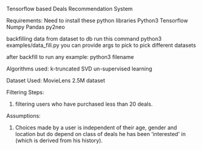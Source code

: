 Tensorflow based Deals Recommendation System

Requirements: Need to install these python libraries
Python3
Tensorflow
Numpy
Pandas
py2neo


backfilling data from dataset to db
run this command
python3 examples/data_fill.py
you can provide args to pick to pick different datasets

after backfill to run any example:
python3 filename

Algorithms used:
k-truncated SVD un-supervised learning

Dataset Used:
MovieLens 2.5M dataset

Filtering Steps:
1. filtering users who have purchased less than 20 deals.

Assumptions:
1. Choices made by a user is independent of their age, gender and location but do depend on class of deals he has been 'interested' in (which is derived from his history).

